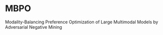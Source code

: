 # MBPO
Modality-Balancing Preference Optimization of Large Multimodal Models by Adversarial Negative Mining
